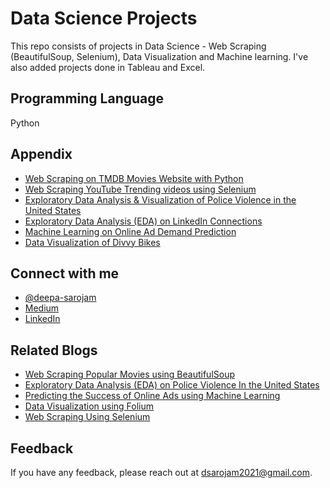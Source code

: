 
# Data Science Projects

This repo consists of projects in Data Science - Web Scraping (BeautifulSoup, Selenium), Data Visualization and Machine learning. I've also added projects done in Tableau and Excel. 


## Programming Language 
Python


## Appendix

- [Web Scraping on TMDB Movies Website with Python](https://github.com/deepa-sarojam/Data-Science/tree/main/Web%20Scraping) 
- [Web Scraping YouTube Trending videos using Selenium](https://github.com/deepa-sarojam/Data-Science/tree/main/Web%20Scraping%20-%20Selenium)
- [Exploratory Data Analysis & Visualization of Police Violence in the United States](https://github.com/deepa-sarojam/Data-Science/tree/main/Data%20Visualization)
- [Exploratory Data Analysis (EDA) on LinkedIn Connections](https://jovian.ai/deepa-sarojam/linkedin-data-visualization)  
- [Machine Learning on Online Ad Demand Prediction](https://github.com/deepa-sarojam/Data-Science/tree/main/Machine%20Learning) 
- [Data Visualization of Divvy Bikes](https://github.com/deepa-sarojam/Data-Science/tree/main/Divvy%20Bikes) 



## Connect with me

- [@deepa-sarojam](https://www.github.com/deepa-sarojam)
- [Medium](https://medium.com/@deepa-sarojam)
- [LinkedIn](https://www.linkedin.com/in/deepa-sarojam/)


## Related Blogs

- [Web Scraping Popular Movies using BeautifulSoup](https://blog.jovian.ai/web-scraping-popular-movies-using-beautifulsoup-5bab0852fee4)
- [Exploratory Data Analysis (EDA) on Police Violence In the United States](https://blog.jovian.ai/a-study-on-police-violence-in-united-states-36b552e9ab27)
- [Predicting the Success of Online Ads using Machine Learning](https://blog.jovian.ai/machine-learning-project-on-predicting-deal-probability-for-online-ads-ed0a60b37671)
- [Data Visualization using Folium](https://blog.jovian.ai/data-visualization-using-folium-6d13da0c7a2c)
- [Web Scraping Using Selenium](https://blog.jovian.ai/web-scraping-using-selenium-2a3ffa1f03f4)


## Feedback

If you have any feedback, please reach out at dsarojam2021@gmail.com. 



